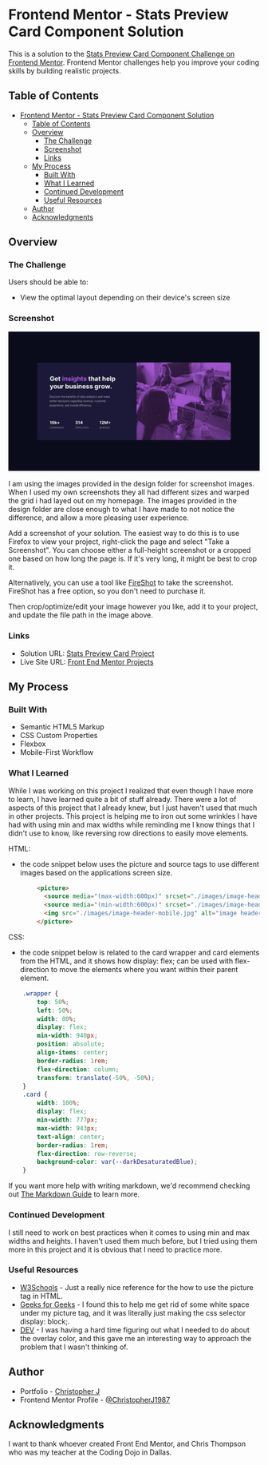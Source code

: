 # Frontend Mentor - Stats Preview Card Component Solution

This is a solution to the [Stats Preview Card Component Challenge on Frontend Mentor](https://www.frontendmentor.io/challenges/stats-preview-card-component-8JqbgoU62). Frontend Mentor challenges help you improve your coding skills by building realistic projects. 

## Table of Contents

- [Frontend Mentor - Stats Preview Card Component Solution](#frontend-mentor---stats-preview-card-component-solution)
  - [Table of Contents](#table-of-contents)
  - [Overview](#overview)
    - [The Challenge](#the-challenge)
    - [Screenshot](#screenshot)
    - [Links](#links)
  - [My Process](#my-process)
    - [Built With](#built-with)
    - [What I Learned](#what-i-learned)
    - [Continued Development](#continued-development)
    - [Useful Resources](#useful-resources)
  - [Author](#author)
  - [Acknowledgments](#acknowledgments)

## Overview

### The Challenge

Users should be able to:

- View the optimal layout depending on their device's screen size

### Screenshot

![](./design/desktop-design.jpg)

I am using the images provided in the design folder for screenshot images. When I used my own screenshots they all had different sizes and warped the grid i had layed out on my homepage. The images provided in the design folder are close enough to what I have made to not notice the difference, and allow a more pleasing user experience.

Add a screenshot of your solution. The easiest way to do this is to use Firefox to view your project, right-click the page and select "Take a Screenshot". You can choose either a full-height screenshot or a cropped one based on how long the page is. If it's very long, it might be best to crop it.

Alternatively, you can use a tool like [FireShot](https://getfireshot.com/) to take the screenshot. FireShot has a free option, so you don't need to purchase it. 

Then crop/optimize/edit your image however you like, add it to your project, and update the file path in the image above.

### Links

- Solution URL: [Stats Preview Card Project](https://transcendent-kitsune-6a71ee.netlify.app/stats%20preview%20card%20component/)
- Live Site URL: [Front End Mentor Projects](https://transcendent-kitsune-6a71ee.netlify.app/)

## My Process

### Built With

- Semantic HTML5 Markup
- CSS Custom Properties
- Flexbox
- Mobile-First Workflow

### What I Learned

While I was working on this project I realized that even though I have more to learn, I have learned quite a bit of stuff already. There were a lot of aspects of this project that I already knew, but I just haven't used that much in other projects. This project is helping me to iron out some wrinkles I have had with using min and max widths while reminding me I know things that I didn't use to know, like reversing row directions to easily move elements.

HTML:
- the code snippet below uses the picture and source tags to use different images based on the applications screen size.
```html
        <picture>
          <source media="(max-width:600px)" srcset="./images/image-header-mobile.jpg">
          <source media="(min-width:600px)" srcset="./images/image-header-desktop.jpg">
          <img src="./images/image-header-mobile.jpg" alt="image header">
        </picture>
```
CSS:
- the code snippet below is related to the card wrapper and card elements from the HTML, and it shows how display: flex; can be used with flex-direction to move the elements where you want within their parent element.
```css
    .wrapper {
        top: 50%;
        left: 50%;
        width: 80%;
        display: flex;
        min-width: 940px;
        position: absolute;
        align-items: center;
        border-radius: 1rem;
        flex-direction: column;
        transform: translate(-50%, -50%);
    }
    .card {
        width: 100%;
        display: flex;
        min-width: 777px;
        max-width: 943px;
        text-align: center;
        border-radius: 1rem;
        flex-direction: row-reverse;
        background-color: var(--darkDesaturatedBlue);
    }
```

If you want more help with writing markdown, we'd recommend checking out [The Markdown Guide](https://www.markdownguide.org/) to learn more.

### Continued Development

I still need to work on best practices when it comes to using min and max widths and heights. I haven't used them much before, but I tried using them more in this project and it is obvious that I need to practice more. 

### Useful Resources

- [W3Schools](https://www.w3schools.com/tags/tag_picture.asp) - Just a really nice reference for the how to use the picture tag in HTML.
- [Geeks for Geeks](https://www.geeksforgeeks.org/how-to-get-rid-of-the-gap-under-the-image/) - I found this to help me get rid of some white space under my picture tag, and it was literally just making the css selector display: block;.
- [DEV](https://dev.to/ellen_dev/two-ways-to-achieve-an-image-colour-overlay-with-css-eio) - I was having a hard time figuring out what I needed to do about the overlay color, and this gave me an interesting way to approach the problem that I wasn't thinking of.

## Author

- Portfolio - [Christopher J](https://clever-sunburst-739be9.netlify.app/)
- Frontend Mentor Profile - [@ChristopherJ1987](https://www.frontendmentor.io/profile/ChristopherJ1987)

## Acknowledgments

I want to thank whoever created Front End Mentor, and Chris Thompson who was my teacher at the Coding Dojo in Dallas.